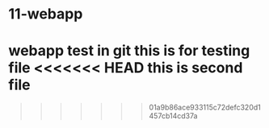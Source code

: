# 11-webapp
webapp test in git
this is for testing file
<<<<<<< HEAD
this is second file 
=======
>>>>>>> 01a9b86ace933115c72defc320d1457cb14cd37a
